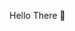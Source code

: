 Hello There 👏

<!---
Jack-larry/Jack-larry is a ✨ special ✨ repository because its `README.md` (this file) appears on your GitHub profile.
You can click the Preview link to take a look at your changes.
--->
